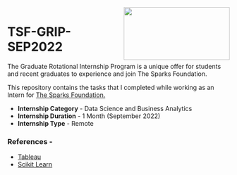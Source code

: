 <img align = right height = 120 width = 240 src = https://upload.wikimedia.org/wikipedia/commons/0/0e/Hadoop_logo.svg>

# TSF-GRIP-SEP2022


The Graduate Rotational Internship Program is a unique offer for students and recent graduates to experience and join The Sparks Foundation.

This repository contains the tasks that I completed while working as an Intern for [The Sparks Foundation.](https://internship.thesparksfoundation.info/)

- **Internship Category** - Data Science and Business Analytics
- **Internship Duration** - 1 Month (September 2022)
- **Internship Type** - Remote


### References -
 - [Tableau](https://help.tableau.com/v2018.3/offline/en-us/tableau_desktop.pdf) 
 - [Scikit Learn](https://scikit-learn.org/stable/)
